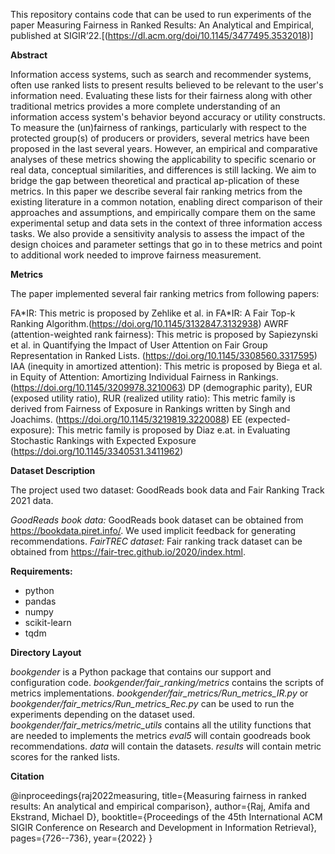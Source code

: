 This repository contains code that can be used to run experiments of the paper Measuring Fairness in Ranked Results: An Analytical and Empirical, published at SIGIR’22.[(https://dl.acm.org/doi/10.1145/3477495.3532018)]

**Abstract**

Information access systems, such as search and recommender systems, often use ranked lists to present results believed to be relevant to the user's information need. Evaluating these lists for their fairness along with other traditional metrics provides a more complete understanding of an information access system's behavior beyond accuracy or utility constructs. To measure the (un)fairness of rankings, particularly with respect to the protected group(s) of producers or providers, several metrics have been proposed in the last several years. However, an empirical and comparative analyses of these metrics showing the applicability to specific scenario or real data, conceptual similarities, and differences is still lacking.
We aim to bridge the gap between theoretical and practical ap-plication of these metrics. In this paper we describe several fair ranking metrics from the existing literature in a common notation, enabling direct comparison of their approaches and assumptions, and empirically compare them on the same experimental setup and data sets in the context of three information access tasks. We also provide a sensitivity analysis to assess the impact of the design choices and parameter settings that go in to these metrics and point to additional work needed to improve fairness measurement.

**Metrics**

The paper implemented several fair ranking metrics from following papers:

FA\*IR: This metric is proposed by Zehlike et al. in  FA\*IR: A Fair Top-k Ranking Algorithm.(https://doi.org/10.1145/3132847.3132938)
AWRF (attention-weighted rank fairness): This metric is proposed by Sapiezynski et al. in Quantifying the Impact of User Attention on Fair Group Representation in Ranked Lists. (https://doi.org/10.1145/3308560.3317595)
IAA (inequity in amortized attention):  This metric is proposed by Biega et al. in Equity of Attention: Amortizing Individual Fairness in Rankings. 
(https://doi.org/10.1145/3209978.3210063)
DP (demographic parity), EUR (exposed utility ratio), RUR (realized utility ratio): This metric family is derived from Fairness of Exposure in Rankings written by Singh and Joachims. (https://doi.org/10.1145/3219819.3220088)
EE (expected-exposure): This metric family is proposed by Diaz e.at. in Evaluating Stochastic Rankings with Expected Exposure (https://doi.org/10.1145/3340531.3411962)

**Dataset Description**

The project used two dataset: GoodReads book data and Fair Ranking Track 2021 data.

*GoodReads book data:* GoodReads book dataset can be obtained from https://bookdata.piret.info/. We used implicit feedback for generating recommendations. 
*FairTREC dataset:* Fair ranking track dataset can be obtained from https://fair-trec.github.io/2020/index.html. 

**Requirements:**
- python
- pandas
- numpy
- scikit-learn
- tqdm

**Directory Layout**

*bookgender* is a Python package that contains our support and configuration code. 
*bookgender/fair_ranking/metrics* contains the scripts of metrics implementations.
*bookgender/fair_metrics/Run_metrics_IR.py* or *bookgender/fair_metrics/Run_metrics_Rec.py* can be used to run the experiments depending on the dataset used.
*bookgender/fair_metrics/metric_utils* contains all the utility functions that are needed to implements the metrics
*eval5* will contain goodreads book recommendations.
*data* will contain the datasets.
*results* will contain metric scores for the ranked lists.

**Citation**

@inproceedings{raj2022measuring,
  title={Measuring fairness in ranked results: An analytical and empirical comparison},
  author={Raj, Amifa and Ekstrand, Michael D},
  booktitle={Proceedings of the 45th International ACM SIGIR Conference on Research and Development in Information Retrieval},
  pages={726--736},
  year={2022}
}








